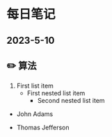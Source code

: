 # 每日笔记
## 2023-5-10
## :pencil2: 算法
1. First list item
   - First nested list item
     - Second nested list item
* John Adams
+ Thomas Jefferson